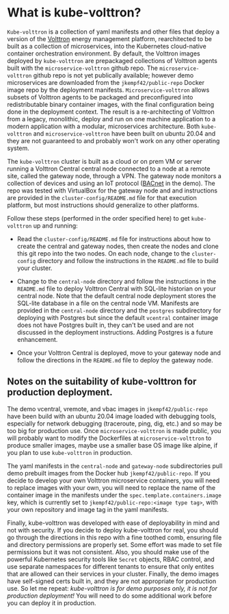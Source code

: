 # What is kube-volttron?

`Kube-volttron` is a collection of yaml manifests and other files that deploy a version of
the [Volttron](https://volttron.readthedocs.io/en/main/) energy management platform, rearchitected to be
built as a collection of microservices, into the Kubernetes cloud-native container orchestration environment. 
By default, the Volttron images deployed by `kube-volttron` are prepackaged collections of Volttron agents
built with the `microservice-volttron` github repo. The `microservice-volttron` github repo is not 
yet publically available; however demo microservices are downloaded from the 
`jkempf42/public-repo` Docker image repo by the deployment manifests. 
`Microservice-volttron` allows subsets of Volttron agents
to be packaged and preconfigured into redistributable binary container images, with
the final configuration being done in the deployment context. The result is a re-architecting of
Volttron from a legacy, monolithic, deploy and run on one machine application to a modern 
application with a modular, microservices 
architecture. Both `kube-volttron` and `microservice-volttron` have been built on ubuntu 20.04
and they are not guaranteed to and probably won't work on any other operating system.

The `kube-volttron` cluster is built as a cloud or on prem VM or server running a Volttron Central
central node connected to 
a node at a remote site, called the gateway node, through a VPN. The gateway node monitors a collection of
devices and using an IoT protocol ([BACnet](http://www.bacnet.org/) in the demo).
The repo was tested with VirtualBox for the gateway node
and and instructions are provided in the `cluster-config/README.md` file for that execution platform, but most
instructions should generalize to other platforms.

Follow these steps (performed in the order specified here) to get `kube-volttron` up and running:

- Read the `cluster-config/README.md` file for instructions about how to create the central and gateway nodes,
then create the nodes and clone this git repo into the two nodes. On each node, change to
the `cluster-config` directory and follow the instructions in the `README.md` file to build your cluster.

- Change to the `central-node` directory and follow the instructions in the `README.md` file to deploy 
Volttron Central with SQL-lite historian on your
central node. Note that the default central node deployment stores the SQL-lite database in a file on the 
central node VM. Manifests are provided in the `central-node` directory and the `postgres` 
subdirectory for deploying with Postgres but since
the default `vcentral` container image does not have Postgres built in, they can't be used
and are not discussed in the deployment instructions. Adding Postgres
is a future enhancement.

- Once your Volttron Central is deployed, move to your gateway node and follow the directions in the 
`README.md` file to deploy the gateway node. 

## Notes on the suitability of kube-volttron for production deployment.

The demo vcentral, vremote, and vbac images in `jkempf42/public-repo` have been build 
with an ubuntu 20.04 image loaded with
debugging tools, especially for network debugging (traceroute, ping, dig, etc.) and so may be too big for
production use. Once `microservice-volttron` is made public, you will probably want to modify the 
Dockerfiles at `microservice-volttron` to produce smaller 
images, maybe use a smaller base OS image like alpine, if you plan to use `kube-volttron` in production. 

The yaml manifests in the `central-node` and `gateway-node` subdirectories
pull demo prebuilt images from the Docker hub `jkempf42/public-repo`. 
If you decide to develop your own Volttron microservice containers, 
you will need to replace images with your own, you will need to replace
the name of the container image in the manifests under the 
`spec.template.containers.image` key, which is currently set to
`jkempf42/public-repo:<image type tag>`, with your own repository and image tag in the yaml manifests.

Finally, kube-volttron was developed with ease of deployability in mind
and not with security. If you decide to deploy kube-volttron for real, you
should go through the directions in this repo with a fine toothed comb,
ensuring file and directory permissions are properly set. Some effort 
was made to set file permissions but it was not consistent. Also, you
should make use of the powerful Kubernetes security tools like `Secret`
objects, RBAC control, and use separate namespaces for different tenants to 
ensure that only entites that are allowed can their services in your cluster.
Finally, the demo images have self-signed certs built in, and they are not
appropriate for production use. So let me repeat: _kube-volttron is for
demo purposes only, it is not for production deployment!_ 
You will need to do some additional work before you can deploy 
it in production. 


